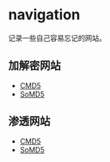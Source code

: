 # navigation
记录一些自己容易忘记的网站。


## 加解密网站
* [CMD5](https://www.cmd5.com/)
* [SoMD5](https://www.somd5.com/)


## 渗透网站
* [CMD5](https://www.cmd5.com/)
* [SoMD5](https://www.somd5.com/)
